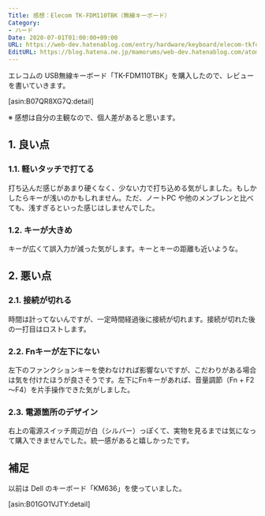 ```yaml
---
Title: 感想：Elecom TK-FDM110TBK（無線キーボード）
Category:
- ハード
Date: 2020-07-01T01:00:00+09:00
URL: https://web-dev.hatenablog.com/entry/hardware/keyboard/elecom-tkfdm110tbk
EditURL: https://blog.hatena.ne.jp/mamorums/web-dev.hatenablog.com/atom/entry/26006613457563184
---
```


エレコムの USB無線キーボード「TK-FDM110TBK」を購入したので、レビューを書いていきます。

[asin:B07QR8XG7Q:detail]

※ 感想は自分の主観なので、個人差があると思います。


## 1. 良い点
### 1.1. 軽いタッチで打てる
打ち込んだ感じがあまり硬くなく、少ない力で打ち込める気がしました。もしかしたらキーが浅いのかもしれません。ただ、ノートPC や他のメンブレンと比べても、浅すぎるといった感じはしませんでした。

### 1.2. キーが大きめ
キーが広くて誤入力が減った気がします。キーとキーの距離も近いような。


## 2. 悪い点
### 2.1. 接続が切れる
時間は計ってないんですが、一定時間経過後に接続が切れます。接続が切れた後の一打目はロストします。

### 2.2. Fnキーが左下にない
左下のファンクションキーを使わなければ影響ないですが、こだわりがある場合は気を付けたほうが良さそうです。左下にFnキーがあれば、音量調節（Fn + F2～F4）を片手操作できた気がしました。

### 2.3. 電源箇所のデザイン
右上の電源スイッチ周辺が白（シルバー）っぽくて、実物を見るまでは気になって購入できませんでした。統一感があると嬉しかったです。



## 補足
以前は Dell のキーボード「KM636」を使っていました。

[asin:B01GO1VJTY:detail]
